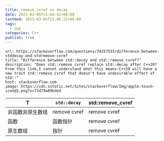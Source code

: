 ```yaml
---
title: remove_cvref vs decay
date: 2025-03-05T21:04:41+08:00
lastmod: 2025-03-05T21:06:22+08:00
tags:
  - cpp
categories: C++
publish: true
---
```



```cardlink
url: https://stackoverflow.com/questions/74257533/difference-between-stddecay-and-stdremove-cvref
title: "Difference between std::decay and std::remove_cvref?"
description: "Does std::remove_cvref replace std::decay after C++20?From this link,I cannot understand what this means:C++20 will have a new trait std::remove_cvref that doesn't have undesirable effect of std::"
host: stackoverflow.com
image: https://cdn.sstatic.net/Sites/stackoverflow/Img/apple-touch-icon@2.png?v=73d79a89bded
```


| T        | `std::decay` | std::remove_cvref |
| -------- | ------------ | ----------------- |
| 非函数非原生数组 | remove cvref | remove cvref      |
| 函数       | 函数指针         | remove cvref      |
| 原生数组     | 指针           | remove cvref      |
